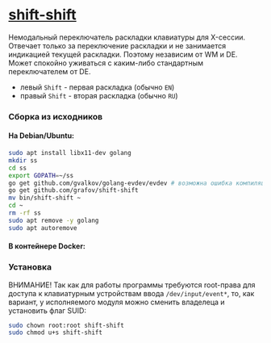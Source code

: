 # [shift-shift](https://github.com/grafov/shift-shift)

Немодальный переключатель раскладки клавиатуры для X-сессии. Отвечает только за переключение раскладки
и не занимается индикацией текущей раскладки. Поэтому независим от WM и DE. Может спокойно уживаться
с каким-либо стандартным переключателем от DE.

* левый `Shift` - первая раскладка (обычно `EN`)
* правый `Shift` - вторая раскладка (обычно `RU`)

### Сборка из исходников

#### На Debian/Ubuntu:

```bash
sudo apt install libx11-dev golang
mkdir ss
cd ss
export GOPATH=~/ss
go get github.com/gvalkov/golang-evdev/evdev # возможна ошибка компиляции, игнорируем
go get github.com/grafov/shift-shift
mv bin/shift-shift ~
cd ~
rm -rf ss
sudo apt remove -y golang
sudo apt autoremove
```
#### В контейнере Docker:

### Установка

ВНИМАНИЕ! Так как для работы программы требуются root-права для доступа к клавиатурным устройствам ввода
`/dev/input/event*`, то, как вариант, у исполняемого модуля можно сменить владелеца и установить флаг
SUID:

```bash
sudo chown root:root shift-shift
sudo chmod u+s shift-shift
```
